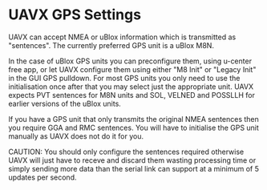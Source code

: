 # UAVX GPS Settings #

UAVX can accept NMEA or uBlox information which is transmitted as "sentences". The currently preferred GPS unit is a uBlox M8N. 

In the case of uBlox GPS units you can preconfigure them, using u-center free app, or let UAVX configure them using either "M8 Init" or "Legacy Init" in the GUI GPS pulldown.  For most GPS units you only need to use the initialisation once after that you may select just the appropriate unit.
UAVX expects PVT sentences for M8N units and SOL, VELNED and POSSLLH for earlier versions of the uBlox units.

If you have a GPS unit that only transmits the original NMEA sentences then you require GGA and RMC sentences. You will have to initialise the GPS unit manually as UAVX does not do it for you. 

CAUTION: You should only configure the sentences required otherwise UAVX will just have to receve and discard them wasting processing time or simply sending more data than the serial link can support at a minimum of 5 updates per second.